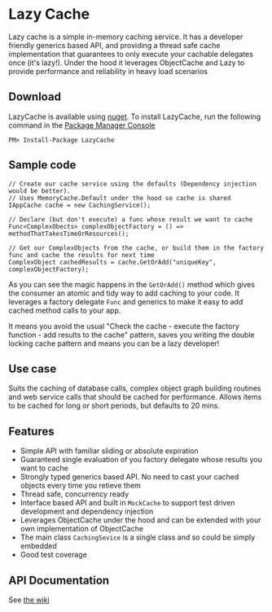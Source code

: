 # Lazy Cache #

Lazy cache is a simple in-memory caching service. It has a developer friendly generics based API, and providing a thread safe cache implementation that  guarantees to only execute your cachable delegates once (it's lazy!). Under the hood it leverages ObjectCache and Lazy<T> to provide performance and reliability in heavy load scenarios

## Download ##

LazyCache is available using [nuget](https://www.nuget.org/packages/LazyCache/). To install LazyCache, run the following command in the [Package Manager Console](http://docs.nuget.org/docs/start-here/using-the-package-manager-console)


    PM> Install-Package LazyCache

## Sample code ##

    // Create our cache service using the defaults (Dependency injection would be better).
    // Uses MemoryCache.Default under the hood so cache is shared
    IAppCache cache = new CachingService();

    // Declare (but don't execute) a func whose result we want to cache
    Func<ComplexObects> complexObjectFactory = () => methodThatTakesTimeOrResources();
    
    // Get our ComplexObjects from the cache, or build them in the factory func and cache the results for next time
    ComplexObject cachedResults = cache.GetOrAdd("uniqueKey", complexObjectFactory);
    
As you can see the magic happens in the `GetOrAdd()` method which gives the consumer an atomic and tidy way to add caching to your code. It leverages a factory delegate `Func` and generics to make it easy to add cached method calls to your app. 

It means you avoid the usual "Check the cache - execute the factory function - add results to the cache" pattern, saves you writing the double locking cache pattern and means you can be a lazy developer!

## Use case ##

Suits the caching of database calls, complex object graph building routines and web service calls that should be cached for performance. Allows items to be cached for long or short periods, but defaults to 20 mins.

## Features ##

- Simple API with familiar sliding or absolute expiration
- Guaranteed single evaluation of you factory delegate whose results you want to cache
- Strongly typed generics based API. No need to cast your cached objects every time you retieve them
- Thread safe, concurrency ready
- Interface based API and built in `MockCache` to support test driven development and dependency injection
- Leverages ObjectCache under the hood and can be extended with your own implementation of ObjectCache
- The main class `CachingSevice` is a single class and so could be simply embedded
- Good test coverage

## API Documentation

See [the wiki](https://github.com/alastairtree/LazyCache/wiki/LazyCache-API-documentation)

